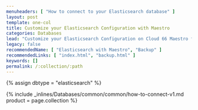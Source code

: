 ```yaml
---
menuheaders: [ "How to connect to your Elasticsearch database" ]
layout: post
template: one-col
title: Customize your Elasticsearch Configuration with Maestro
categories: Databases
lead: "Customize your Elasticsearch Configuration on Cloud 66 Maestro for container stacks"
legacy: false
recommendedName: [ "Elasticsearch with Maestro", "Backup" ]
recommendedLinks: [ "index.html", "backup.html" ]
keywords: []
permalink: /:collection/:path
---
```


{% assign dbtype = "elasticsearch" %}

<a href="#how-to-connect-to-your-{{ dbtype }}-database"></a>{% include _inlines/Databases/common/common/how-to-connect-v1.md  product = page.collection %}
